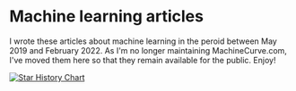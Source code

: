# Machine learning articles
I wrote these articles about machine learning in the peroid between May 2019 and February 2022. As I'm no longer maintaining MachineCurve.com, I've moved them here so that they remain available for the public. Enjoy!

[![Star History Chart](https://api.star-history.com/svg?repos=christianversloot/machine-learning-articles&type=Date)](https://star-history.com/#christianversloot/machine-learning-articles&Date)
